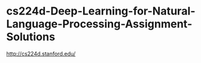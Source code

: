 # cs224d-Deep-Learning-for-Natural-Language-Processing-Assignment-Solutions
http://cs224d.stanford.edu/
